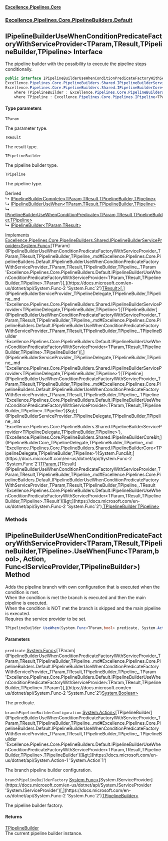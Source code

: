 #### [Excellence.Pipelines.Core](Excellence.Pipelines.md 'Excellence.Pipelines')
### [Excellence.Pipelines.Core.PipelineBuilders.Default](Excellence.Pipelines.md#Excellence.Pipelines.Core.PipelineBuilders.Default 'Excellence.Pipelines.Core.PipelineBuilders.Default')

## IPipelineBuilderUseWhenConditionPredicateFactoryWithServiceProvider<TParam,TResult,TPipelineBuilder,TPipeline> Interface

The pipeline builder with the possibility to execute the pipeline steps conditionally.

```csharp
public interface IPipelineBuilderUseWhenConditionPredicateFactoryWithServiceProvider<TParam,TResult,TPipelineBuilder,out TPipeline> :
Excellence.Pipelines.Core.PipelineBuilders.Shared.IPipelineBuilderServiceProvider<System.Func<TParam, TResult>, TPipelineBuilder, TPipeline>,
Excellence.Pipelines.Core.PipelineBuilders.Shared.IPipelineBuilderCore<System.Func<TParam, TResult>, TPipelineBuilder, TPipeline>
    where TPipelineBuilder : Excellence.Pipelines.Core.PipelineBuilders.Default.IPipelineBuilderUseWhenConditionPredicateFactoryWithServiceProvider<TParam, TResult, TPipelineBuilder, TPipeline>
    where TPipeline : Excellence.Pipelines.Core.Pipelines.IPipeline<TParam, TResult>
```
#### Type parameters

<a name='Excellence.Pipelines.Core.PipelineBuilders.Default.IPipelineBuilderUseWhenConditionPredicateFactoryWithServiceProvider_TParam,TResult,TPipelineBuilder,TPipeline_.TParam'></a>

`TParam`

The parameter type.

<a name='Excellence.Pipelines.Core.PipelineBuilders.Default.IPipelineBuilderUseWhenConditionPredicateFactoryWithServiceProvider_TParam,TResult,TPipelineBuilder,TPipeline_.TResult'></a>

`TResult`

The result type.

<a name='Excellence.Pipelines.Core.PipelineBuilders.Default.IPipelineBuilderUseWhenConditionPredicateFactoryWithServiceProvider_TParam,TResult,TPipelineBuilder,TPipeline_.TPipelineBuilder'></a>

`TPipelineBuilder`

The pipeline builder type.

<a name='Excellence.Pipelines.Core.PipelineBuilders.Default.IPipelineBuilderUseWhenConditionPredicateFactoryWithServiceProvider_TParam,TResult,TPipelineBuilder,TPipeline_.TPipeline'></a>

`TPipeline`

The pipeline type.

Derived  
&#8627; [IPipelineBuilderComplete&lt;TParam,TResult,TPipelineBuilder,TPipeline&gt;](IPipelineBuilderComplete_TParam,TResult,TPipelineBuilder,TPipeline_.md 'Excellence.Pipelines.Core.PipelineBuilders.Default.IPipelineBuilderComplete<TParam,TResult,TPipelineBuilder,TPipeline>')  
&#8627; [IPipelineBuilderUseWhen&lt;TParam,TResult,TPipelineBuilder,TPipeline&gt;](IPipelineBuilderUseWhen_TParam,TResult,TPipelineBuilder,TPipeline_.md 'Excellence.Pipelines.Core.PipelineBuilders.Default.IPipelineBuilderUseWhen<TParam,TResult,TPipelineBuilder,TPipeline>')  
&#8627; [IPipelineBuilderUseWhenConditionPredicate&lt;TParam,TResult,TPipelineBuilder,TPipeline&gt;](IPipelineBuilderUseWhenConditionPredicate_TParam,TResult,TPipelineBuilder,TPipeline_.md 'Excellence.Pipelines.Core.PipelineBuilders.Default.IPipelineBuilderUseWhenConditionPredicate<TParam,TResult,TPipelineBuilder,TPipeline>')  
&#8627; [IPipelineBuilder&lt;TParam,TResult&gt;](IPipelineBuilder_TParam,TResult_.md 'Excellence.Pipelines.Core.PipelineBuilders.IPipelineBuilder<TParam,TResult>')

Implements [Excellence.Pipelines.Core.PipelineBuilders.Shared.IPipelineBuilderServiceProvider&lt;](IPipelineBuilderServiceProvider_TPipelineDelegate,TPipelineBuilder,TPipeline_.md 'Excellence.Pipelines.Core.PipelineBuilders.Shared.IPipelineBuilderServiceProvider<TPipelineDelegate,TPipelineBuilder,TPipeline>')[System.Func&lt;](https://docs.microsoft.com/en-us/dotnet/api/System.Func-2 'System.Func`2')[TParam](IPipelineBuilderUseWhenConditionPredicateFactoryWithServiceProvider_TParam,TResult,TPipelineBuilder,TPipeline_.md#Excellence.Pipelines.Core.PipelineBuilders.Default.IPipelineBuilderUseWhenConditionPredicateFactoryWithServiceProvider_TParam,TResult,TPipelineBuilder,TPipeline_.TParam 'Excellence.Pipelines.Core.PipelineBuilders.Default.IPipelineBuilderUseWhenConditionPredicateFactoryWithServiceProvider<TParam,TResult,TPipelineBuilder,TPipeline>.TParam')[,](https://docs.microsoft.com/en-us/dotnet/api/System.Func-2 'System.Func`2')[TResult](IPipelineBuilderUseWhenConditionPredicateFactoryWithServiceProvider_TParam,TResult,TPipelineBuilder,TPipeline_.md#Excellence.Pipelines.Core.PipelineBuilders.Default.IPipelineBuilderUseWhenConditionPredicateFactoryWithServiceProvider_TParam,TResult,TPipelineBuilder,TPipeline_.TResult 'Excellence.Pipelines.Core.PipelineBuilders.Default.IPipelineBuilderUseWhenConditionPredicateFactoryWithServiceProvider<TParam,TResult,TPipelineBuilder,TPipeline>.TResult')[&gt;](https://docs.microsoft.com/en-us/dotnet/api/System.Func-2 'System.Func`2')[,](IPipelineBuilderServiceProvider_TPipelineDelegate,TPipelineBuilder,TPipeline_.md 'Excellence.Pipelines.Core.PipelineBuilders.Shared.IPipelineBuilderServiceProvider<TPipelineDelegate,TPipelineBuilder,TPipeline>')[TPipelineBuilder](IPipelineBuilderUseWhenConditionPredicateFactoryWithServiceProvider_TParam,TResult,TPipelineBuilder,TPipeline_.md#Excellence.Pipelines.Core.PipelineBuilders.Default.IPipelineBuilderUseWhenConditionPredicateFactoryWithServiceProvider_TParam,TResult,TPipelineBuilder,TPipeline_.TPipelineBuilder 'Excellence.Pipelines.Core.PipelineBuilders.Default.IPipelineBuilderUseWhenConditionPredicateFactoryWithServiceProvider<TParam,TResult,TPipelineBuilder,TPipeline>.TPipelineBuilder')[,](IPipelineBuilderServiceProvider_TPipelineDelegate,TPipelineBuilder,TPipeline_.md 'Excellence.Pipelines.Core.PipelineBuilders.Shared.IPipelineBuilderServiceProvider<TPipelineDelegate,TPipelineBuilder,TPipeline>')[TPipeline](IPipelineBuilderUseWhenConditionPredicateFactoryWithServiceProvider_TParam,TResult,TPipelineBuilder,TPipeline_.md#Excellence.Pipelines.Core.PipelineBuilders.Default.IPipelineBuilderUseWhenConditionPredicateFactoryWithServiceProvider_TParam,TResult,TPipelineBuilder,TPipeline_.TPipeline 'Excellence.Pipelines.Core.PipelineBuilders.Default.IPipelineBuilderUseWhenConditionPredicateFactoryWithServiceProvider<TParam,TResult,TPipelineBuilder,TPipeline>.TPipeline')[&gt;](IPipelineBuilderServiceProvider_TPipelineDelegate,TPipelineBuilder,TPipeline_.md 'Excellence.Pipelines.Core.PipelineBuilders.Shared.IPipelineBuilderServiceProvider<TPipelineDelegate,TPipelineBuilder,TPipeline>'), [Excellence.Pipelines.Core.PipelineBuilders.Shared.IPipelineBuilderCore&lt;](IPipelineBuilderCore_TPipelineDelegate,TPipelineBuilder,TPipeline_.md 'Excellence.Pipelines.Core.PipelineBuilders.Shared.IPipelineBuilderCore<TPipelineDelegate,TPipelineBuilder,TPipeline>')[System.Func&lt;](https://docs.microsoft.com/en-us/dotnet/api/System.Func-2 'System.Func`2')[TParam](IPipelineBuilderUseWhenConditionPredicateFactoryWithServiceProvider_TParam,TResult,TPipelineBuilder,TPipeline_.md#Excellence.Pipelines.Core.PipelineBuilders.Default.IPipelineBuilderUseWhenConditionPredicateFactoryWithServiceProvider_TParam,TResult,TPipelineBuilder,TPipeline_.TParam 'Excellence.Pipelines.Core.PipelineBuilders.Default.IPipelineBuilderUseWhenConditionPredicateFactoryWithServiceProvider<TParam,TResult,TPipelineBuilder,TPipeline>.TParam')[,](https://docs.microsoft.com/en-us/dotnet/api/System.Func-2 'System.Func`2')[TResult](IPipelineBuilderUseWhenConditionPredicateFactoryWithServiceProvider_TParam,TResult,TPipelineBuilder,TPipeline_.md#Excellence.Pipelines.Core.PipelineBuilders.Default.IPipelineBuilderUseWhenConditionPredicateFactoryWithServiceProvider_TParam,TResult,TPipelineBuilder,TPipeline_.TResult 'Excellence.Pipelines.Core.PipelineBuilders.Default.IPipelineBuilderUseWhenConditionPredicateFactoryWithServiceProvider<TParam,TResult,TPipelineBuilder,TPipeline>.TResult')[&gt;](https://docs.microsoft.com/en-us/dotnet/api/System.Func-2 'System.Func`2')[,](IPipelineBuilderCore_TPipelineDelegate,TPipelineBuilder,TPipeline_.md 'Excellence.Pipelines.Core.PipelineBuilders.Shared.IPipelineBuilderCore<TPipelineDelegate,TPipelineBuilder,TPipeline>')[TPipelineBuilder](IPipelineBuilderUseWhenConditionPredicateFactoryWithServiceProvider_TParam,TResult,TPipelineBuilder,TPipeline_.md#Excellence.Pipelines.Core.PipelineBuilders.Default.IPipelineBuilderUseWhenConditionPredicateFactoryWithServiceProvider_TParam,TResult,TPipelineBuilder,TPipeline_.TPipelineBuilder 'Excellence.Pipelines.Core.PipelineBuilders.Default.IPipelineBuilderUseWhenConditionPredicateFactoryWithServiceProvider<TParam,TResult,TPipelineBuilder,TPipeline>.TPipelineBuilder')[,](IPipelineBuilderCore_TPipelineDelegate,TPipelineBuilder,TPipeline_.md 'Excellence.Pipelines.Core.PipelineBuilders.Shared.IPipelineBuilderCore<TPipelineDelegate,TPipelineBuilder,TPipeline>')[TPipeline](IPipelineBuilderUseWhenConditionPredicateFactoryWithServiceProvider_TParam,TResult,TPipelineBuilder,TPipeline_.md#Excellence.Pipelines.Core.PipelineBuilders.Default.IPipelineBuilderUseWhenConditionPredicateFactoryWithServiceProvider_TParam,TResult,TPipelineBuilder,TPipeline_.TPipeline 'Excellence.Pipelines.Core.PipelineBuilders.Default.IPipelineBuilderUseWhenConditionPredicateFactoryWithServiceProvider<TParam,TResult,TPipelineBuilder,TPipeline>.TPipeline')[&gt;](IPipelineBuilderCore_TPipelineDelegate,TPipelineBuilder,TPipeline_.md 'Excellence.Pipelines.Core.PipelineBuilders.Shared.IPipelineBuilderCore<TPipelineDelegate,TPipelineBuilder,TPipeline>')
### Methods

<a name='Excellence.Pipelines.Core.PipelineBuilders.Default.IPipelineBuilderUseWhenConditionPredicateFactoryWithServiceProvider_TParam,TResult,TPipelineBuilder,TPipeline_.UseWhen(System.Func_TParam,bool_,System.Action_TPipelineBuilder_,System.Func_System.IServiceProvider,TPipelineBuilder_)'></a>

## IPipelineBuilderUseWhenConditionPredicateFactoryWithServiceProvider<TParam,TResult,TPipelineBuilder,TPipeline>.UseWhen(Func<TParam,bool>, Action<TPipelineBuilder>, Func<IServiceProvider,TPipelineBuilder>) Method

Adds the pipeline branch with own configuration that is executed when the condition is met.  
When the condition is met the branch is executed and then the main pipeline is executed.  
When the condition is NOT met the branch is skipped and the main pipeline is executed.  
Requires the service provider to be set.

```csharp
TPipelineBuilder UseWhen(System.Func<TParam,bool> predicate, System.Action<TPipelineBuilder> branchPipelineBuilderConfiguration, System.Func<System.IServiceProvider,TPipelineBuilder> branchPipelineBuilderFactory);
```
#### Parameters

<a name='Excellence.Pipelines.Core.PipelineBuilders.Default.IPipelineBuilderUseWhenConditionPredicateFactoryWithServiceProvider_TParam,TResult,TPipelineBuilder,TPipeline_.UseWhen(System.Func_TParam,bool_,System.Action_TPipelineBuilder_,System.Func_System.IServiceProvider,TPipelineBuilder_).predicate'></a>

`predicate` [System.Func&lt;](https://docs.microsoft.com/en-us/dotnet/api/System.Func-2 'System.Func`2')[TParam](IPipelineBuilderUseWhenConditionPredicateFactoryWithServiceProvider_TParam,TResult,TPipelineBuilder,TPipeline_.md#Excellence.Pipelines.Core.PipelineBuilders.Default.IPipelineBuilderUseWhenConditionPredicateFactoryWithServiceProvider_TParam,TResult,TPipelineBuilder,TPipeline_.TParam 'Excellence.Pipelines.Core.PipelineBuilders.Default.IPipelineBuilderUseWhenConditionPredicateFactoryWithServiceProvider<TParam,TResult,TPipelineBuilder,TPipeline>.TParam')[,](https://docs.microsoft.com/en-us/dotnet/api/System.Func-2 'System.Func`2')[System.Boolean](https://docs.microsoft.com/en-us/dotnet/api/System.Boolean 'System.Boolean')[&gt;](https://docs.microsoft.com/en-us/dotnet/api/System.Func-2 'System.Func`2')

The predicate.

<a name='Excellence.Pipelines.Core.PipelineBuilders.Default.IPipelineBuilderUseWhenConditionPredicateFactoryWithServiceProvider_TParam,TResult,TPipelineBuilder,TPipeline_.UseWhen(System.Func_TParam,bool_,System.Action_TPipelineBuilder_,System.Func_System.IServiceProvider,TPipelineBuilder_).branchPipelineBuilderConfiguration'></a>

`branchPipelineBuilderConfiguration` [System.Action&lt;](https://docs.microsoft.com/en-us/dotnet/api/System.Action-1 'System.Action`1')[TPipelineBuilder](IPipelineBuilderUseWhenConditionPredicateFactoryWithServiceProvider_TParam,TResult,TPipelineBuilder,TPipeline_.md#Excellence.Pipelines.Core.PipelineBuilders.Default.IPipelineBuilderUseWhenConditionPredicateFactoryWithServiceProvider_TParam,TResult,TPipelineBuilder,TPipeline_.TPipelineBuilder 'Excellence.Pipelines.Core.PipelineBuilders.Default.IPipelineBuilderUseWhenConditionPredicateFactoryWithServiceProvider<TParam,TResult,TPipelineBuilder,TPipeline>.TPipelineBuilder')[&gt;](https://docs.microsoft.com/en-us/dotnet/api/System.Action-1 'System.Action`1')

The branch pipeline builder configuration.

<a name='Excellence.Pipelines.Core.PipelineBuilders.Default.IPipelineBuilderUseWhenConditionPredicateFactoryWithServiceProvider_TParam,TResult,TPipelineBuilder,TPipeline_.UseWhen(System.Func_TParam,bool_,System.Action_TPipelineBuilder_,System.Func_System.IServiceProvider,TPipelineBuilder_).branchPipelineBuilderFactory'></a>

`branchPipelineBuilderFactory` [System.Func&lt;](https://docs.microsoft.com/en-us/dotnet/api/System.Func-2 'System.Func`2')[System.IServiceProvider](https://docs.microsoft.com/en-us/dotnet/api/System.IServiceProvider 'System.IServiceProvider')[,](https://docs.microsoft.com/en-us/dotnet/api/System.Func-2 'System.Func`2')[TPipelineBuilder](IPipelineBuilderUseWhenConditionPredicateFactoryWithServiceProvider_TParam,TResult,TPipelineBuilder,TPipeline_.md#Excellence.Pipelines.Core.PipelineBuilders.Default.IPipelineBuilderUseWhenConditionPredicateFactoryWithServiceProvider_TParam,TResult,TPipelineBuilder,TPipeline_.TPipelineBuilder 'Excellence.Pipelines.Core.PipelineBuilders.Default.IPipelineBuilderUseWhenConditionPredicateFactoryWithServiceProvider<TParam,TResult,TPipelineBuilder,TPipeline>.TPipelineBuilder')[&gt;](https://docs.microsoft.com/en-us/dotnet/api/System.Func-2 'System.Func`2')

The pipeline builder factory.

#### Returns
[TPipelineBuilder](IPipelineBuilderUseWhenConditionPredicateFactoryWithServiceProvider_TParam,TResult,TPipelineBuilder,TPipeline_.md#Excellence.Pipelines.Core.PipelineBuilders.Default.IPipelineBuilderUseWhenConditionPredicateFactoryWithServiceProvider_TParam,TResult,TPipelineBuilder,TPipeline_.TPipelineBuilder 'Excellence.Pipelines.Core.PipelineBuilders.Default.IPipelineBuilderUseWhenConditionPredicateFactoryWithServiceProvider<TParam,TResult,TPipelineBuilder,TPipeline>.TPipelineBuilder')  
The current pipeline builder instance.